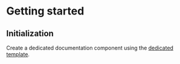 # Getting started

## Initialization

Create a dedicated documentation component using the [dedicated template](/create/templates/react-ssr-template). 
